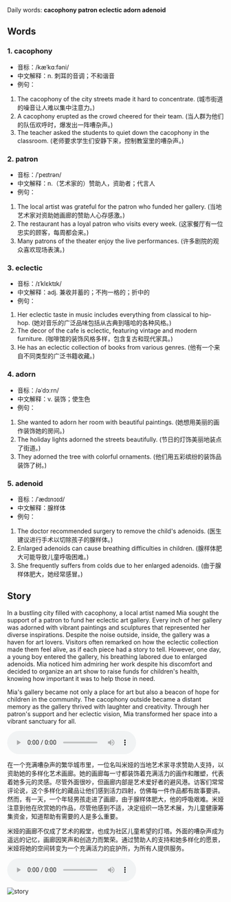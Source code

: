 Daily words: **cacophony patron eclectic adorn adenoid**

## Words
### 1. cacophony
- 音标：/kæˈkɑːfəni/ <span style="cursor: pointer;" onclick="document.getElementById('audio-player-1').play()"><i class="fas fa-volume-up"></i></span>
<audio id="audio-player-1" src="https://files.dwong.top/words/cacophony.mp3" style="display:none;"></audio>
- 中文解释：n. 刺耳的音调；不和谐音
- 例句：
1. The cacophony of the city streets made it hard to concentrate. (城市街道的噪音让人难以集中注意力。)
2. A cacophony erupted as the crowd cheered for their team. (当人群为他们的队伍欢呼时，爆发出一阵嘈杂声。)
3. The teacher asked the students to quiet down the cacophony in the classroom. (老师要求学生们安静下来，控制教室里的嘈杂声。)

### 2. patron
- 音标：/ˈpeɪtrən/ <span style="cursor: pointer;" onclick="document.getElementById('audio-player-2').play()"><i class="fas fa-volume-up"></i></span>
<audio id="audio-player-2" src="https://files.dwong.top/words/patron.mp3" style="display:none;"></audio>
- 中文解释：n.（艺术家的）赞助人，资助者；代言人
- 例句：
1. The local artist was grateful for the patron who funded her gallery. (当地艺术家对资助她画廊的赞助人心存感激。)
2. The restaurant has a loyal patron who visits every week. (这家餐厅有一位忠实的顾客，每周都会来。)
3. Many patrons of the theater enjoy the live performances. (许多剧院的观众喜欢现场表演。)

### 3. eclectic
- 音标：/ɪˈklɛktɪk/ <span style="cursor: pointer;" onclick="document.getElementById('audio-player-3').play()"><i class="fas fa-volume-up"></i></span>
<audio id="audio-player-3" src="https://files.dwong.top/words/eclectic.mp3" style="display:none;"></audio>
- 中文解释：adj. 兼收并蓄的；不拘一格的；折中的
- 例句：
1. Her eclectic taste in music includes everything from classical to hip-hop. (她对音乐的广泛品味包括从古典到嘻哈的各种风格。)
2. The decor of the cafe is eclectic, featuring vintage and modern furniture. (咖啡馆的装饰风格多样，包含复古和现代家具。)
3. He has an eclectic collection of books from various genres. (他有一个来自不同类型的广泛书籍收藏。)

### 4. adorn
- 音标：/əˈdɔːrn/ <span style="cursor: pointer;" onclick="document.getElementById('audio-player-4').play()"><i class="fas fa-volume-up"></i></span>
<audio id="audio-player-4" src="https://files.dwong.top/words/adorn.mp3" style="display:none;"></audio>
- 中文解释：v. 装饰；使生色
- 例句：
1. She wanted to adorn her room with beautiful paintings. (她想用美丽的画作装饰她的房间。)
2. The holiday lights adorned the streets beautifully. (节日的灯饰美丽地装点了街道。)
3. They adorned the tree with colorful ornaments. (他们用五彩缤纷的装饰品装饰了树。)

### 5. adenoid
- 音标：/ˈædɪnɔɪd/ <span style="cursor: pointer;" onclick="document.getElementById('audio-player-5').play()"><i class="fas fa-volume-up"></i></span>
<audio id="audio-player-5" src="https://files.dwong.top/words/adenoid.mp3" style="display:none;"></audio>
- 中文解释：腺样体
- 例句：
1. The doctor recommended surgery to remove the child's adenoids. (医生建议进行手术以切除孩子的腺样体。)
2. Enlarged adenoids can cause breathing difficulties in children. (腺样体肥大可能导致儿童呼吸困难。)
3. She frequently suffers from colds due to her enlarged adenoids. (由于腺样体肥大，她经常感冒。)

## Story
In a bustling city filled with cacophony, a local artist named Mia sought the support of a patron to fund her eclectic art gallery. Every inch of her gallery was adorned with vibrant paintings and sculptures that represented her diverse inspirations. Despite the noise outside, inside, the gallery was a haven for art lovers. Visitors often remarked on how the eclectic collection made them feel alive, as if each piece had a story to tell. However, one day, a young boy entered the gallery, his breathing labored due to enlarged adenoids. Mia noticed him admiring her work despite his discomfort and decided to organize an art show to raise funds for children's health, knowing how important it was to help those in need.

Mia's gallery became not only a place for art but also a beacon of hope for children in the community. The cacophony outside became a distant memory as the gallery thrived with laughter and creativity. Through her patron's support and her eclectic vision, Mia transformed her space into a vibrant sanctuary for all.

<audio controls>
<source src="https://files.dwong.top/story/2024-07-31-english.mp3" type="audio/mpeg">
你的浏览器不支持音频元素。
</audio>


在一个充满嘈杂声的繁华城市里，一位名叫米娅的当地艺术家寻求赞助人支持，以资助她的多样化艺术画廊。她的画廊每一寸都装饰着充满活力的画作和雕塑，代表着她多元的灵感。尽管外面很吵，但画廊内部是艺术爱好者的避风港。访客们常常评论说，这个多样化的藏品让他们感到活力四射，仿佛每一件作品都有故事要讲。然而，有一天，一个年轻男孩走进了画廊，由于腺样体肥大，他的呼吸艰难。米娅注意到他在欣赏她的作品，尽管他感到不适，决定组织一场艺术展，为儿童健康筹集资金，知道帮助有需要的人是多么重要。

米娅的画廊不仅成了艺术的殿堂，也成为社区儿童希望的灯塔。外面的嘈杂声成为遥远的记忆，画廊因笑声和创造力而繁荣。通过赞助人的支持和她多样化的愿景，米娅将她的空间转变为一个充满活力的庇护所，为所有人提供服务。

<audio controls>
<source src="https://files.dwong.top/story/2024-07-31-chinese.mp3" type="audio/mpeg">
你的浏览器不支持音频元素。
</audio>


![story](https://files.dwong.top/images/2024-07-31.png)


